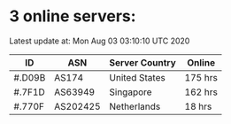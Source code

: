 # 3 online servers:

Latest update at: Mon Aug 03 03:10:10 UTC 2020

| ID | ASN | Server Country | Online |
| -- | --- | -------------- | ------ |
| #.D09B | AS174 | United States | 175 hrs |
| #.7F1D | AS63949 | Singapore | 162 hrs |
| #.770F | AS202425 | Netherlands | 18 hrs |

